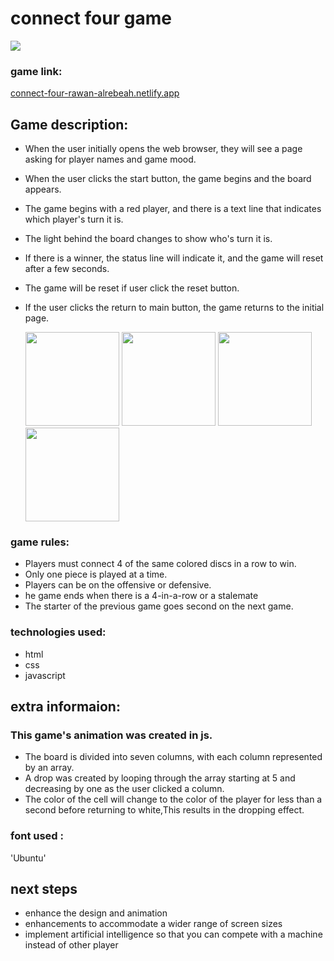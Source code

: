 # connect four game
 <img src="https://i.imgur.com/6s24v5k.png">

 ### game link:
<a href="url">[connect-four-rawan-alrebeah.netlify.app](https://connect-four-rawan-alrebeah.netlify.app)</a>

## Game description:
* When the user initially opens the web browser, they will see a page asking for player names and game mood.
* When the user clicks the start button, the game begins and the board appears.
* The game begins with a red player, and there is a text line that indicates which player's turn it is. 
* The light behind the board changes to show who's turn it is.
* If there is a winner, the status line will indicate it, and the game will reset after a few seconds.
* The game will be reset if user click the reset button.
* If the user clicks the return to main button, the game returns to the initial page.
  
  <img src="https://i.imgur.com/mwmqEhA.png" width="150" height="150">
   <img src="https://i.imgur.com/6py5g6e.png" width="150" height="150">
  <img src="https://i.imgur.com/R1FEr4r.png" width="150" height="150">
  <img src="https://i.imgur.com/nlNjgeL.png" width="150" height="150">


### game rules:
* Players must connect 4 of the same colored discs in a row to win.
* Only one piece is played at a time.
* Players can be on the offensive or defensive.
* he game ends when there is a 4-in-a-row or a stalemate
* The starter of the previous game goes second on the next game.



### technologies used: 
* html
* css 
* javascript

## extra informaion:
  ### This game's animation was created in js.
  * The board is divided into seven columns, with each column represented by an array.
  * A drop was created by looping through the array starting at 5 and decreasing by one as the user clicked a column.
  * The color of the cell will change to the color of the player for less than a second before returning to white,This results in the dropping effect.

### font used :
'Ubuntu'

  
## next steps
* enhance the design and animation 
* enhancements to accommodate a wider range of screen sizes 
* implement artificial intelligence so that you can compete with a machine instead of other player